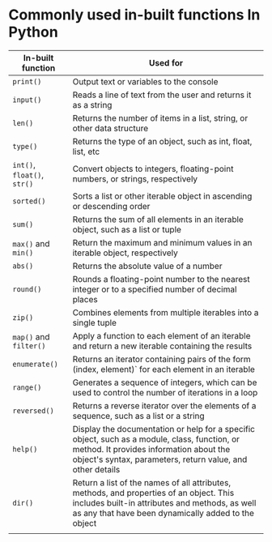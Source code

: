 # Commonly used in-built functions In Python

|In-built function|Used for|
|-----------------|------------------|
|`print()` | Output text or variables to the console|
|`input()`| Reads a line of text from the user and returns it as a string|
|`len()`| Returns the number of items in a list, string, or other data structure|
|`type()`| Returns the type of an object, such as int, float, list, etc|
|`int()`, `float()`, `str()`| Convert objects to integers, floating-point numbers, or strings, respectively|
|`sorted()`| Sorts a list or other iterable object in ascending or descending order|
|`sum()`| Returns the sum of all elements in an iterable object, such as a list or tuple|
|`max()` and `min()`| Return the maximum and minimum values in an iterable object, respectively|
|`abs()`| Returns the absolute value of a number|
|`round()`| Rounds a floating-point number to the nearest integer or to a specified number of decimal places|
|`zip()`| Combines elements from multiple iterables into a single tuple|
|`map()` and `filter()`| Apply a function to each element of an iterable and return a new iterable containing the results|
|`enumerate()`| Returns an iterator containing pairs of the form (index, element)` for each element in an iterable|
|`range()`| Generates a sequence of integers, which can be used to control the number of iterations in a loop|
|`reversed()`| Returns a reverse iterator over the elements of a sequence, such as a list or a string|
|`help()` | Display the documentation or help for a specific object, such as a module, class, function, or method. It provides information about the object's syntax, parameters, return value, and other details|
|`dir()`| Return a list of the names of all attributes, methods, and properties of an object. This includes built-in attributes and methods, as well as any that have been dynamically added to the object|
|||
